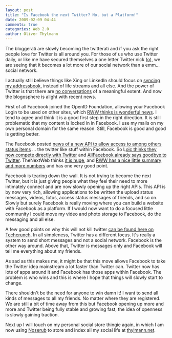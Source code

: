 ```yaml
---
layout: post
title: "Is Facebook the next Twitter? No, but a Platform!"
date: 2009-02-09 04:44
comments: true
categories: Web 2.0
author: Oliver Thylmann
---
```










The bloggerati are slowly becoming the twitterati and if you ask the right people love for Twitter is all around you. For those of us who use Twitter daily, or like me have secured themselves a one letter Twitter nick ([o](http://twitter.com/o)), we are seeing that it becomes a lot more of our social network than a emm... social network.

I actually still believe things like Xing or LinkedIn should focus on [syncing my addressbook](http://blog.thylmann.net/2009/01/11/getting-that-damn-address-book-in-sync/), instead of life streams and all else. And the power of Twitter is that there are [no conversations](http://blog.thylmann.net/2009/01/16/please-no-conversations-on-twitter/) of a meaningful extent. And now the blogosphere is alight with recent news. 

First of all Facebook joined the OpenID Foundation, allowing your Facebook Login to be used on other sites, which [RWW thinks is wonderful news](http://www.readwriteweb.com/archives/why_facebook_openid_good.php). I tend to agree and think it is a good first step in the right direction. It is still problematic that my content is locked in in Facebook. I use my mails on my own personal domain for the same reason. Still, Facebook is good and good is getting better.

The Facebook posted [news of a new API to allow access to among others status items](http://developers.facebook.com/news.php?blog=1&amp;story=193) ... the twitter like stuff within Facebook. So L[oic thinks they now compete directly with Twitter](http://www.loiclemeur.com/english/2009/02/facebook-launches-his-own-twitter-and-opens-status-api.html) and [AllFacebook already says goodbye to Twitter](http://www.allfacebook.com/2009/02/facebook-opens-status-api-say-goodbye-to-twitter/). TheNextWeb thinks [it is huge](http://thenextweb.com/2009/02/07/facebook-status-updates-public-huge/), and [RWW has a nice little summary and more numbers](http://www.readwriteweb.com/archives/facebook_opens_up_lets_develop.php) and has one very good point.

Facebook is tearing down the wall. It is not trying to become the next Twitter, but it is just giving people what they feel their need to more intimately connect and are now slowly opening up the right APIs. This API is by now very rich, allowing applications to be written the upload status messages, videos, fotos, access status messages of friends, and so on. Slowly but surely Facebook is really moving where you can build a website with Facebook as a platform. If I would now want to do a focused little community I could move my video and photo storage to Facebook, do the messaging and all else.

A few good points on why this will not kill twitter [can be found here on Techcrunch](http://www.techcrunch.com/2009/02/07/why-facebook-isnt-poised-to-steal-twitters-thunder/). In all simpleness, Twitter has a different focus. It's really a system to send short messages and not a social network. Facebook is the other way around. Above that, Twitter is messages only and Facebook will tell me everything about my friends.

As sad as this makes me, it might be that this move allows Facebook to take the Twitter idea mainstream a lot faster than Twitter can. Twitter now has lots of apps around it and Facebook has those apps within Facebook. The problem is who wins and this is where I hope that things will slowly start to change. 

There shouldn't be the need for anyone to win damn it! I want to send all kinds of messages to all my friends. No matter where they are registered. We are still a bit of time away from this but Facebook opening up more and more and Twitter being fully stable and growing fast, the idea of openness is slowly gaining traction.

Next up I will touch on my personal social store thingie again, in which I am now using [Noserub](http://noserub.com) to store and index all my social life at [thylmann.net](http://thylmann.net).


